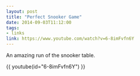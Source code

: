 ```yaml
---
layout: post
title: "Perfect Snooker Game"
date: 2014-09-03T11:12:00
tags:
- links
link: https://www.youtube.com/watch?v=6-8imFvfn6Y
---
```

An amazing run of the snooker table.

{{ youtube(id="6-8imFvfn6Y") }}

